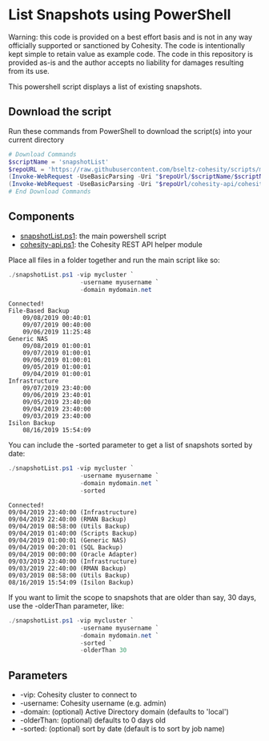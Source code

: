 # List Snapshots using PowerShell

Warning: this code is provided on a best effort basis and is not in any way officially supported or sanctioned by Cohesity. The code is intentionally kept simple to retain value as example code. The code in this repository is provided as-is and the author accepts no liability for damages resulting from its use.

This powershell script displays a list of existing snapshots.

## Download the script

Run these commands from PowerShell to download the script(s) into your current directory

```powershell
# Download Commands
$scriptName = 'snapshotList'
$repoURL = 'https://raw.githubusercontent.com/bseltz-cohesity/scripts/master/powershell'
(Invoke-WebRequest -UseBasicParsing -Uri "$repoUrl/$scriptName/$scriptName.ps1").content | Out-File "$scriptName.ps1"; (Get-Content "$scriptName.ps1") | Set-Content "$scriptName.ps1"
(Invoke-WebRequest -UseBasicParsing -Uri "$repoUrl/cohesity-api/cohesity-api.ps1").content | Out-File cohesity-api.ps1; (Get-Content cohesity-api.ps1) | Set-Content cohesity-api.ps1
# End Download Commands
```

## Components

* [snapshotList.ps1](https://raw.githubusercontent.com/bseltz-cohesity/scripts/master/reports/powershell/snapshotList/snapshotList.ps1): the main powershell script
* [cohesity-api.ps1](https://raw.githubusercontent.com/bseltz-cohesity/scripts/master/powershell/cohesity-api/cohesity-api.ps1): the Cohesity REST API helper module

Place all files in a folder together and run the main script like so:

```powershell
./snapshotList.ps1 -vip mycluster `
                    -username myusername `
                    -domain mydomain.net
```

```text
Connected!
File-Based Backup
    09/08/2019 00:40:01
    09/07/2019 00:40:00
    09/06/2019 11:25:48
Generic NAS
    09/08/2019 01:00:01
    09/07/2019 01:00:01
    09/06/2019 01:00:01
    09/05/2019 01:00:01
    09/04/2019 01:00:01
Infrastructure
    09/07/2019 23:40:00
    09/06/2019 23:40:01
    09/05/2019 23:40:00
    09/04/2019 23:40:00
    09/03/2019 23:40:00
Isilon Backup
    08/16/2019 15:54:09
```

You can include the -sorted parameter to get a list of snapshots sorted by date:

```powershell
./snapshotList.ps1 -vip mycluster `
                    -username myusername `
                    -domain mydomain.net `
                    -sorted
```

```text
Connected!
09/04/2019 23:40:00 (Infrastructure)
09/04/2019 22:40:00 (RMAN Backup)
09/04/2019 08:58:00 (Utils Backup)
09/04/2019 01:40:00 (Scripts Backup)
09/04/2019 01:00:01 (Generic NAS)
09/04/2019 00:20:01 (SQL Backup)
09/04/2019 00:00:00 (Oracle Adapter)
09/03/2019 23:40:00 (Infrastructure)
09/03/2019 22:40:00 (RMAN Backup)
09/03/2019 08:58:00 (Utils Backup)
08/16/2019 15:54:09 (Isilon Backup)
```

If you want to limit the scope to snapshots that are older than say, 30 days, use the -olderThan parameter, like:

```powershell
./snapshotList.ps1 -vip mycluster `
                    -username myusername `
                    -domain mydomain.net `
                    -sorted `
                    -olderThan 30
```

## Parameters

* -vip: Cohesity cluster to connect to
* -username: Cohesity username (e.g. admin)
* -domain: (optional) Active Directory domain (defaults to 'local')
* -olderThan: (optional) defaults to 0 days old
* -sorted: (optional) sort by date (default is to sort by job name)
